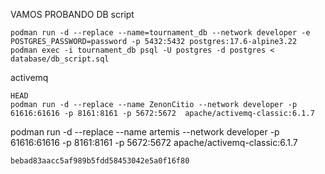 VAMOS  PROBANDO
DB script
````
podman run -d --replace --name=tournament_db --network developer -e POSTGRES_PASSWORD=password -p 5432:5432 postgres:17.6-alpine3.22
podman exec -i tournament_db psql -U postgres -d postgres < database/db_script.sql
````

activemq
````
HEAD
podman run -d --replace --name ZenonCitio --network developer -p 61616:61616 -p 8161:8161 -p 5672:5672  apache/activemq-classic:6.1.7
````

podman run -d --replace --name artemis --network developer -p 61616:61616 -p 8161:8161 -p 5672:5672  apache/activemq-classic:6.1.7
````
bebad83aacc5af989b5fdd58453042e5a0f16f80

